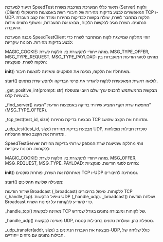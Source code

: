 תיעוד למערכת SpeedTest
תיאור כללי
המערכת מורכבת משרת (Server) ולקוח (Client) המאפשרים לבצע בדיקות מהירות של חיבורי רשת באמצעות פרוטוקולי TCP ו-UDP.
הלקוח מתחבר לשרת, שולח בקשות לבדיקות מהירות ומודד את קצב העברת הנתונים.
השרת מגיב לבקשות הלקוח, מבצע את ההעברות, ומשתף נתונים אודות ההעברה.

מבנה המערכת
SpeedTestClient
זוהי מחלקה שמייצגת לקוח המתחבר לשרת כדי לבצע בדיקות מהירות.
תכונות עיקריות:

MAGIC_COOKIE: מזהה ייחודי לתקשורת בין הלקוח לשרת.
MSG_TYPE_OFFER, MSG_TYPE_REQUEST, MSG_TYPE_PAYLOAD: מזהים לסוגי הודעות המועברות בין הלקוח לשרת.
פונקציות:

__init__()
מאתחלת את הלקוח, מכינה את הסוקטים ומאזינה להצעות חיבור.

start()
לולאה ראשית המאפשרת ללקוח להגדיר את פרטי הבדיקה ולחפש שרת מתאים.

_get_positive_int(prompt: str)
מבקשת מהמשתמש להכניס ערך שלם חיובי ומטפלת בטעויות קלט.

_find_server()
מחפשת שרת תקף המציע שירותי בדיקה באמצעות הודעת "הצעה" (MSG_TYPE_OFFER).

_tcp_test(test_id, size)
מבצעת בדיקת מהירות TCP ומדווחת את הקצב שהושג.

_udp_test(test_id, size)
מבצעת בדיקת מהירות UDP, סופרת חבילות מוצלחות ומדווחת את הקצב ואחוז ההצלחה.

SpeedTestServer
זוהי מחלקה שמייצגת שרת המספק שירותי בדיקות מהירות ללקוחות.
תכונות עיקריות:

MAGIC_COOKIE: מזהה ייחודי לתקשורת בין הלקוח לשרת.
MSG_OFFER, MSG_REQUEST, MSG_TYPE_PAYLOAD: מזהים לסוגי הודעות.
פונקציות:

__init__()
מאתחלת את השרת, פותחת סוקטים TCP ו-UDP וממתינה לחיבורים.

start()
מפעילה שלושה תהליכים:

שידור הודעות Broadcast (_broadcast) ללקוחות.
טיפול בחיבורים TCP (_handle_tcp).
טיפול בבקשות UDP (_handle_udp).
_broadcast()
שולחת הודעות Broadcast כדי להודיע ללקוחות על זמינות השרת.

_handle_tcp()
מאזינה לבקשות TCP של לקוחות ומעבירה נתונים בגודל שנדרש.

_handle_udp()
מאזינה לבקשות UDP, מטפלת בהן, ושולחת נתונים בחבילות קטנות.

_udp_transfer(addr, size)
מבצעת את העברת הנתונים ב-UDP, כולל שליחה של חבילות נתונים עם מזהים ייחודיים.
